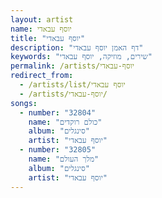 ```yaml
---
layout: artist
name: יוסף עבאדי
title: "יוסף עבאדי"
description: "דף האמן יוסף עבאדי"
keywords: "שירים, מוזיקה, יוסף עבאדי"
permalink: /artists/יוסף-עבאדי
redirect_from:
  - /artists/list/יוסף עבאדי
  - /artists/יוסף-עבאדי/
songs:
  - number: "32804"
    name: "כולם רוקדים"
    album: "סינגלים"
    artist: "יוסף עבאדי"
  - number: "32805"
    name: "מלך העולם"
    album: "סינגלים"
    artist: "יוסף עבאדי"
---
```

